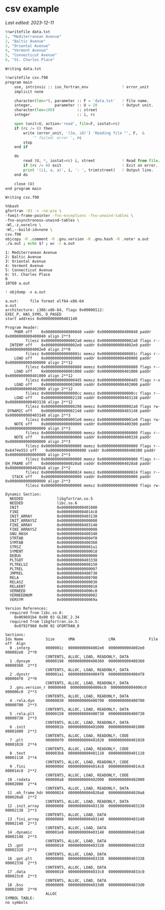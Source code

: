 # csv example

*Last edited: 2023-12-11*


```python
%%writefile data.txt
1, "Mediterranean Avenue"
2, "Baltic Avenue"
3, "Oriental Avenue"
4, "Vermont Avenue"
5, "Connecticut Avenue"
6, "St. Charles Place"
```

    Writing data.txt



```python
%%writefile csv.f90
program main
    use, intrinsic :: iso_fortran_env               ! error_unit
    implicit none

    character(len=*), parameter :: F = 'data.txt'   ! File name.
    integer,          parameter :: U = 20           ! Output unit.
    character(len=100)          :: street
    integer                     :: i, rc

    open (unit=U, action='read', file=F, iostat=rc)
    if (rc /= 0) then
        write (error_unit, '(3a, i0)') 'Reading file "', F,  &
            '" failed: error ', rc
        stop
    end if

    do
        read (U, *, iostat=rc) i, street            ! Read from file.
        if (rc /= 0) exit                           ! Exit on error.
        print '(i1, a, a)', i, ': ', trim(street)   ! Output line.
    end do

    close (U)
end program main
```

    Writing csv.f90



```bash
%%bash
gfortran -O3 -s -no-pie \
-fomit-frame-pointer -fno-exceptions -fno-unwind-tables \
-fno-asynchronous-unwind-tables \
-Wl,-z,norelro \
-Wl,--build-id=none \
csv.f90
objcopy -R .comment -R .gnu.version -R .gnu.hash -R .note* a.out
./a.out ; echo $? ; wc -c a.out
```

    1: Mediterranean Avenue
    2: Baltic Avenue
    3: Oriental Avenue
    4: Vermont Avenue
    5: Connecticut Avenue
    6: St. Charles Place
    0
    10760 a.out



```python
! objdump -x a.out
```

    
    a.out:     file format elf64-x86-64
    a.out
    architecture: i386:x86-64, flags 0x00000112:
    EXEC_P, HAS_SYMS, D_PAGED
    start address 0x0000000000401140
    
    Program Header:
        PHDR off    0x0000000000000040 vaddr 0x0000000000400040 paddr 0x0000000000400040 align 2**3
             filesz 0x00000000000002a0 memsz 0x00000000000002a0 flags r--
      INTERP off    0x00000000000002e0 vaddr 0x00000000004002e0 paddr 0x00000000004002e0 align 2**0
             filesz 0x000000000000001c memsz 0x000000000000001c flags r--
        LOAD off    0x0000000000000000 vaddr 0x0000000000400000 paddr 0x0000000000400000 align 2**12
             filesz 0x0000000000000880 memsz 0x0000000000000880 flags r--
        LOAD off    0x0000000000001000 vaddr 0x0000000000401000 paddr 0x0000000000401000 align 2**12
             filesz 0x00000000000004d5 memsz 0x00000000000004d5 flags r-x
        LOAD off    0x0000000000002000 vaddr 0x0000000000402000 paddr 0x0000000000402000 align 2**12
             filesz 0x00000000000000cc memsz 0x00000000000000cc flags r--
        LOAD off    0x0000000000002138 vaddr 0x0000000000403138 paddr 0x0000000000403138 align 2**12
             filesz 0x0000000000000298 memsz 0x00000000000002a0 flags rw-
     DYNAMIC off    0x0000000000002148 vaddr 0x0000000000403148 paddr 0x0000000000403148 align 2**3
             filesz 0x00000000000001e0 memsz 0x00000000000001e0 flags rw-
        NOTE off    0x0000000000000000 vaddr 0x0000000000400300 paddr 0x0000000000000000 align 2**3
             filesz 0x0000000000000000 memsz 0x0000000000000000 flags r--
        NOTE off    0x0000000000000000 vaddr 0x0000000000400320 paddr 0x0000000000000000 align 2**3
             filesz 0x0000000000000000 memsz 0x0000000000000000 flags r--
    0x6474e553 off    0x0000000000000000 vaddr 0x0000000000400300 paddr 0x0000000000000000 align 2**3
             filesz 0x0000000000000000 memsz 0x0000000000000000 flags r--
    EH_FRAME off    0x00000000000020a8 vaddr 0x00000000004020a8 paddr 0x00000000004020a8 align 2**2
             filesz 0x0000000000000024 memsz 0x0000000000000024 flags r--
       STACK off    0x0000000000000000 vaddr 0x0000000000000000 paddr 0x0000000000000000 align 2**3
             filesz 0x0000000000000000 memsz 0x0000000000000000 flags rw-
    
    Dynamic Section:
      NEEDED               libgfortran.so.5
      NEEDED               libc.so.6
      INIT                 0x0000000000401000
      FINI                 0x00000000004014c8
      INIT_ARRAY           0x0000000000403138
      INIT_ARRAYSZ         0x0000000000000008
      FINI_ARRAY           0x0000000000403140
      FINI_ARRAYSZ         0x0000000000000008
      GNU_HASH             0x0000000000400340
      STRTAB               0x00000000004004f8
      SYMTAB               0x0000000000400360
      STRSZ                0x00000000000001a1
      SYMENT               0x0000000000000018
      DEBUG                0x0000000000000000
      PLTGOT               0x0000000000403338
      PLTRELSZ             0x0000000000000150
      PLTREL               0x0000000000000007
      JMPREL               0x0000000000400730
      RELA                 0x0000000000400700
      RELASZ               0x0000000000000030
      RELAENT              0x0000000000000018
      VERNEED              0x00000000004006c0
      VERNEEDNUM           0x0000000000000002
      VERSYM               0x000000000040069a
    
    Version References:
      required from libc.so.6:
        0x069691b4 0x00 03 GLIBC_2.34
      required from libgfortran.so.5:
        0x0792f968 0x00 02 GFORTRAN_8
    
    Sections:
    Idx Name          Size      VMA               LMA               File off  Algn
      0 .interp       0000001c  00000000004002e0  00000000004002e0  000002e0  2**0
                      CONTENTS, ALLOC, LOAD, READONLY, DATA
      1 .dynsym       00000198  0000000000400360  0000000000400360  00000360  2**3
                      CONTENTS, ALLOC, LOAD, READONLY, DATA
      2 .dynstr       000001a1  00000000004004f8  00000000004004f8  000004f8  2**0
                      CONTENTS, ALLOC, LOAD, READONLY, DATA
      3 .gnu.version_r 00000040  00000000004006c0  00000000004006c0  000006c0  2**3
                      CONTENTS, ALLOC, LOAD, READONLY, DATA
      4 .rela.dyn     00000030  0000000000400700  0000000000400700  00000700  2**3
                      CONTENTS, ALLOC, LOAD, READONLY, DATA
      5 .rela.plt     00000150  0000000000400730  0000000000400730  00000730  2**3
                      CONTENTS, ALLOC, LOAD, READONLY, DATA
      6 .init         0000001b  0000000000401000  0000000000401000  00001000  2**2
                      CONTENTS, ALLOC, LOAD, READONLY, CODE
      7 .plt          000000f0  0000000000401020  0000000000401020  00001020  2**4
                      CONTENTS, ALLOC, LOAD, READONLY, CODE
      8 .text         000003b8  0000000000401110  0000000000401110  00001110  2**4
                      CONTENTS, ALLOC, LOAD, READONLY, CODE
      9 .fini         0000000d  00000000004014c8  00000000004014c8  000014c8  2**2
                      CONTENTS, ALLOC, LOAD, READONLY, CODE
     10 .rodata       000000a8  0000000000402000  0000000000402000  00002000  2**4
                      CONTENTS, ALLOC, LOAD, READONLY, DATA
     11 .eh_frame_hdr 00000024  00000000004020a8  00000000004020a8  000020a8  2**2
                      CONTENTS, ALLOC, LOAD, READONLY, DATA
     12 .init_array   00000008  0000000000403138  0000000000403138  00002138  2**3
                      CONTENTS, ALLOC, LOAD, DATA
     13 .fini_array   00000008  0000000000403140  0000000000403140  00002140  2**3
                      CONTENTS, ALLOC, LOAD, DATA
     14 .dynamic      000001e0  0000000000403148  0000000000403148  00002148  2**3
                      CONTENTS, ALLOC, LOAD, DATA
     15 .got          00000010  0000000000403328  0000000000403328  00002328  2**3
                      CONTENTS, ALLOC, LOAD, DATA
     16 .got.plt      00000088  0000000000403338  0000000000403338  00002338  2**3
                      CONTENTS, ALLOC, LOAD, DATA
     17 .data         00000010  00000000004033c0  00000000004033c0  000023c0  2**3
                      CONTENTS, ALLOC, LOAD, DATA
     18 .bss          00000008  00000000004033d0  00000000004033d0  000023d0  2**0
                      ALLOC
    SYMBOL TABLE:
    no symbols
    
    



```python

```
